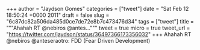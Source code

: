 
+++
author = "Jaydson Gomes"
categories = ["tweet"]
date = "Sat Feb 12 18:50:24 +0000 2011"
draft = false
slug = "6c87dc82a506da485d0ce7de72e8b7c473476d34"
tags = ["tweet"]
title = """Ahahah RT @nebiros @antes..."""
tweet = true
micro = true
tweet_url = "https://twitter.com/jaydson/status/36497366173356032"
+++
Ahahah RT @nebiros @anteseraotro: FDD (Fear Driven Development)
